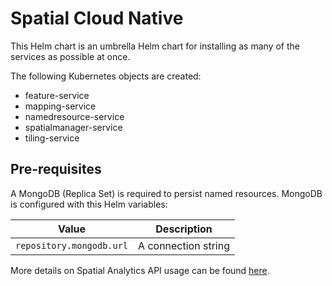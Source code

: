 # Spatial Cloud Native
This Helm chart is an umbrella Helm chart for installing as many of the services as possible at once.

The following Kubernetes objects are created:

* feature-service
* mapping-service
* namedresource-service
* spatialmanager-service
* tiling-service

## Pre-requisites
A MongoDB (Replica Set) is required to persist named resources. 
MongoDB is configured with this Helm variables:

| Value                                  | Description                 |
|----------------------------------------|-----------------------------|
| `repository.mongodb.url`               | A connection string         |

More details on Spatial Analytics API usage can be found [here](https://help.cloud.precisely.com/r/Precisely-Data-Integrity-Suite/Latest/en-US/Spatial-Cloud-Native-Guide/Services/REST-Services).
